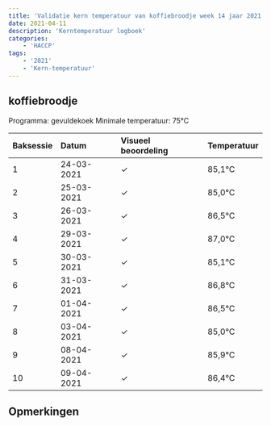 ```yaml
---
title: 'Validatie kern temperatuur van koffiebroodje week 14 jaar 2021'
date: 2021-04-11
description: 'Kerntemperatuur logboek'
categories:
    - 'HACCP'
tags:
    - '2021'
    - 'Kern-temperatuur'
---
```


## koffiebroodje

Programma: gevuldekoek
Minimale temperatuur: 75°C

| Baksessie | Datum | Visueel beoordeling | Temperatuur |
|:---|:---|:---|:---|
| 1 | 24-03-2021 | &check; | 85,1°C |
| 2 | 25-03-2021 | &check; | 85,0°C |
| 3 | 26-03-2021 | &check; | 86,5°C |
| 4 | 29-03-2021 | &check; | 87,0°C |
| 5 | 30-03-2021 | &check; | 85,1°C |
| 6 | 31-03-2021 | &check; | 86,8°C |
| 7 | 01-04-2021 | &check; | 86,5°C |
| 8 | 03-04-2021 | &check; | 85,0°C |
| 9 | 08-04-2021 | &check; | 85,9°C |
| 10 | 09-04-2021 | &check; | 86,4°C |

## Opmerkingen


